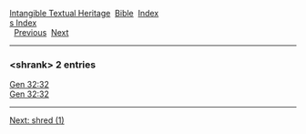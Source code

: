 [Intangible Textual Heritage](../../index)  [Bible](../index) 
[Index](index)   
[s Index](_s_)  
  [Previous](c10366)  [Next](c10368) 

------------------------------------------------------------------------

### &lt;shrank&gt; 2 entries

[Gen 32:32](../kjv/gen032.htm#032)  
[Gen 32:32](../kjv/gen032.htm#032)  

------------------------------------------------------------------------

[Next: shred (1)](c10368)
